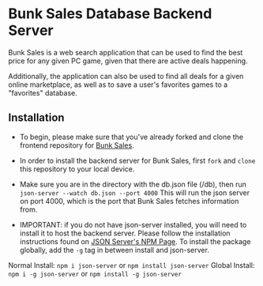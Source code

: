 # Bunk Sales Database Backend Server

Bunk Sales is a web search application that can be used to find the best price for any given PC game, given that there are active deals happening.

Additionally, the application can also be used to find all deals for a given online marketplace, as well as to save a user's favorites games to a "favorites" database.

## Installation

- To begin, please make sure that you've already forked and clone the frontend repository for [Bunk Sales](https://github.com/ZachatorCodes/phase-2-project).

- In order to install the backend server for Bunk Sales, first ```fork``` and ```clone``` this repository to your local device.

- Make sure you are in the directory with the db.json file (/db), then run ```json-server --watch db.json --port 4000``` This will run the json server on port 4000, which is the port that Bunk Sales fetches information from.

- IMPORTANT: if you do not have json-server installed, you will need to install it to host the backend server. Please follow the installation instructions found on [JSON Server's NPM Page](https://www.npmjs.com/package/json-server). To install the package globally, add the ```-g``` tag in between install and json-server.

Normal Install: ```npm i json-server``` or ```npm install json-server```
Global Install: ```npm i -g json-server``` or ```npm install -g json-server```